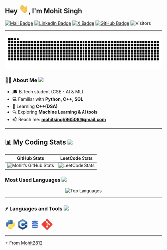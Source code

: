 ## Hey <img alt="Hi" src="https://raw.githubusercontent.com/AkashRajpurohit/AkashRajpurohit/master/assets/Hi.gif" width="30px" height="30px" />, I'm Mohit Singh  

[![Mail Badge](https://img.shields.io/badge/-MailMe-c14438?style=flat&logo=gmail&logoColor=white)](mailto:mohitsingh96508@gmail.com)
[![LinkedIn Badge](https://img.shields.io/badge/-MohitSingh-0e76a8?style=flat&logo=linkedin&logoColor=white)](https://linkedin.com/in/mohit-singh-60a4b1375)
[![X Badge](https://img.shields.io/badge/-@MohitSingh66512-000000?style=flat&logo=x&logoColor=white)](https://x.com/MohitSingh66512)
[![GitHub Badge](https://img.shields.io/badge/-Mohit2812-181717?style=flat&logo=github&logoColor=white)](https://github.com/Mohit2812)
![Visitors](https://komarev.com/ghpvc/?username=Mohit2812&label=Visitors&color=0e76a8&style=flat)

---

<img src="https://raw.githubusercontent.com/AkashRajpurohit/AkashRajpurohit/master/assets/github-snake-dark.svg" />



### 👨‍💻 About Me <img src="https://media.giphy.com/media/WUlplcMpOCEmTGBtBW/giphy.gif" width="40">
- 🎓 B.Tech student (CSE - AI & ML)                                    
- 💻 Familiar with **Python, C++, SQL**  
- 🌱 Learning **C++(DSA)**  
- 🔍 Exploring **Machine Learning & AI tools**  
- 📫 Reach me: **mohitsingh96508@gmail.com**

---

## 📊 My Coding Stats <img src="https://media.giphy.com/media/xUA7bdpLxQhsSQdyog/giphy.gif" width="40">

<div align="center">

| GitHub Stats | LeetCode Stats |
| ------------ | --------------- |
| ![Mohit’s GitHub Stats](https://github-readme-stats.vercel.app/api?username=Mohit2812&show_icons=true&theme=tokyonight) | ![LeetCode Stats](https://leetcard.jacoblin.cool/Mohit2812?theme=dark&font=Karma) |

</div>



  ### Most Used Languages <img src="https://media.giphy.com/media/iY8CRBdQXODJSCERIr/giphy.gif" width="35">

<div align="center">

![Top Languages](https://github-readme-stats.vercel.app/api/top-langs/?username=Mohit2812&layout=compact&theme=tokyonight)

</div>


---

### ⚡ Languages and Tools <img src="https://media.giphy.com/media/QssGEmpkyEOhBCb7e1/giphy.gif" width="30">
<code><img height="35" src="https://raw.githubusercontent.com/github/explore/master/topics/python/python.png" alt="Python"></code>
<code><img height="35" src="https://raw.githubusercontent.com/github/explore/master/topics/cpp/cpp.png" alt="C++"></code>
<code><img height="35" src="https://raw.githubusercontent.com/github/explore/master/topics/sql/sql.png" alt="SQL"></code>
<code><img height="35" src="https://raw.githubusercontent.com/github/explore/master/topics/git/git.png" alt="Git"></code>

---

⭐️ From [Mohit2812](https://github.com/Mohit2812)


